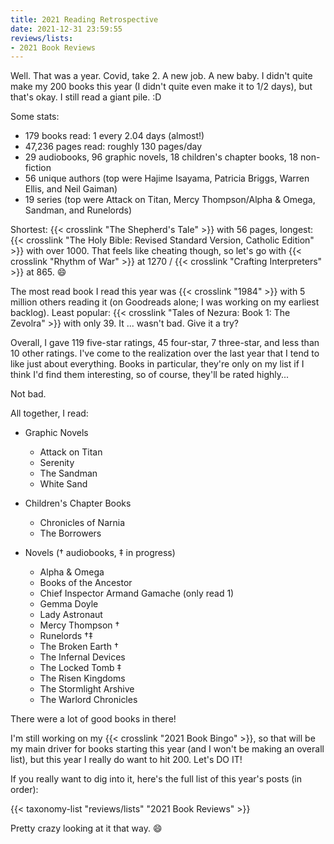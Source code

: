 ```yaml
---
title: 2021 Reading Retrospective
date: 2021-12-31 23:59:55
reviews/lists:
- 2021 Book Reviews
---
```

Well. That was a year. Covid, take 2. A new job. A new baby. I didn't quite make my 200 books this year (I didn't quite even make it to 1/2 days), but that's okay. I still read a giant pile. :D

Some stats:

* 179 books read: 1 every 2.04 days (almost!)
* 47,236 pages read: roughly 130 pages/day
* 29 audiobooks, 96 graphic novels, 18 children's chapter books, 18 non-fiction
* 56 unique authors (top were Hajime Isayama, Patricia Briggs, Warren Ellis, and Neil Gaiman)
* 19 series (top were Attack on Titan, Mercy Thompson/Alpha & Omega, Sandman, and Runelords)

Shortest: {{< crosslink "The Shepherd's Tale" >}} with 56 pages, longest: {{< crosslink "The Holy Bible: Revised Standard Version, Catholic Edition" >}} with over 1000. That feels like cheating though, so let's go with {{< crosslink "Rhythm of War" >}} at 1270 / {{< crosslink "Crafting Interpreters" >}} at 865. :smile: 

The most read book I read this year was {{< crosslink "1984" >}} with 5 million others reading it (on Goodreads alone; I was working on my earliest backlog). Least popular: {{< crosslink "Tales of Nezura: Book 1: The Zevolra" >}} with only 39. It ... wasn't bad. Give it a try?

Overall, I gave 119 five-star ratings, 45 four-star, 7 three-star, and less than 10 other ratings. I've come to the realization over the last year that I tend to like just about everything. Books in particular, they're only on my list if I think I'd find them interesting, so of course, they'll be rated highly... 

Not bad.

<!--more-->

All together, I read:

* Graphic Novels
    * Attack on Titan
    * Serenity
    * The Sandman
    * White Sand

* Children's Chapter Books
    * Chronicles of Narnia
    * The Borrowers

* Novels († audiobooks, ‡ in progress)
    * Alpha & Omega
    * Books of the Ancestor
    * Chief Inspector Armand Gamache (only read 1)
    * Gemma Doyle
    * Lady Astronaut
    * Mercy Thompson †
    * Runelords †‡
    * The Broken Earth †
    * The Infernal Devices
    * The Locked Tomb ‡
    * The Risen Kingdoms
    * The Stormlight Arshive
    * The Warlord Chronicles

There were a lot of good books in there!

I'm still working on my {{< crosslink "2021 Book Bingo" >}}, so that will be my main driver for books starting this year (and I won't be making an overall list), but this year I really do want to hit 200. Let's DO IT!

If you really want to dig into it, here's the full list of this year's posts (in order):

{{< taxonomy-list "reviews/lists" "2021 Book Reviews" >}}

Pretty crazy looking at it that way. :smile:

